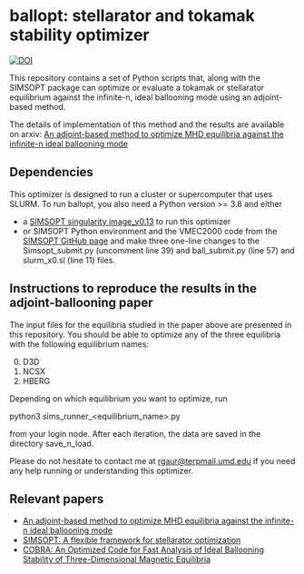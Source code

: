 # ballopt: stellarator and tokamak stability optimizer

[![DOI](https://zenodo.org/badge/523432429.svg)](https://zenodo.org/badge/latestdoi/523432429)

This repository contains a set of Python scripts that, along with the SIMSOPT package can optimize or evaluate a tokamak or stellarator equilibrium against the infinite-n, ideal ballooning mode using an adjoint-based method.

The details of implementation of this method and the results are available on arxiv: [An adjoint-based method to optimize MHD equilibria against the infinite-n ideal ballooning mode](https://arxiv.org/abs/2302.07673)

## Dependencies

This optimizer is designed to run a cluster or supercomputer that uses SLURM. To run ballopt, you also need a Python version >= 3.8 and either

 * a [SIMSOPT singularity image\_v0.13](https://simsopt.readthedocs.io/en/latest/containers.html#singularity-container) to run this optimizer
 * or SIMSOPT Python environment and the VMEC2000 code from the [SIMSOPT GitHub page](https://github.com/hiddenSymmetries/simsopt) and make three one-line changes to the Simsopt\_submit.py (uncomment line 39) and ball\_submit.py (line 57) and slurm\_x0.sl (line 11) files.

## Instructions to reproduce the results in the adjoint-ballooning paper

The input files for the equilibria studied in the paper above are presented in this repository. You should be able to optimize any of the three equilibria with the following equilibrium names:

0. D3D
1. NCSX
2. HBERG

Depending on which equilibrium you want to optimize, run

python3  sims\_runner\_\<equilibrium\_name\>.py

from your login node. After each iteration, the data are saved in the directory save\_n\_load.

Please do not hesitate to contact me at rgaur@terpmail.umd.edu if you need any help running or understanding this optimizer.

## Relevant papers
* [An adjoint-based method to optimize MHD equilibria against the infinite-n ideal ballooning mode](https://arxiv.org/abs/2302.07673)
* [SIMSOPT: A flexible framework for stellarator optimization](https://joss.theoj.org/papers/10.21105/joss.03525)
* [COBRA: An Optimized Code for Fast Analysis of Ideal Ballooning Stability of Three-Dimensional Magnetic Equilibria](https://citeseerx.ist.psu.edu/viewdoc/download?doi=10.1.1.596.1387&rep=rep1&type=pdf)

